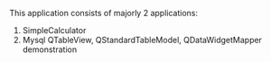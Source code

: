 This application consists of majorly 2 applications: 
1) SimpleCalculator 
2) Mysql QTableView, QStandardTableModel, QDataWidgetMapper demonstration
